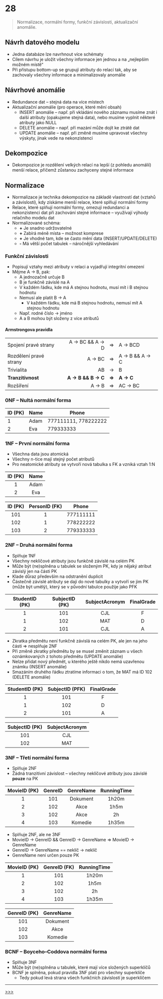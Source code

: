 # 28

> Normalizace, normální formy, funkční závislosti, aktualizační anomálie.

## Návrh datového modelu

* Jedna databáze lze navrhnout více schématy
* Cílem návrhu je uložit všechny informace jen jednou a na „nejlepším možném místě“
* Při přístupu bottom-up se grupují atributy do relací tak, aby se zachovaly všechny informace a minimalizovaly anomálie

## Návrhové anomálie

* Redundance dat – stejná data na více místech
* Aktualizační anomálie (pro operace, které mění obsah)
  * INSERT anomálie – např. při vkládání nového záznamu musíme znát i další atributy (opakujeme stejná data), nebo musíme vyplnit některé atributy jako NULL
  * DELETE anomálie – např. pří mazání může dojít ke ztrátě dat
  * UPDATE anomálie – např. při změně musíme upravovat všechny výskyty, jinak vede na nekonzistenci

## Dekompozice

* Dekompozice je rozdělení velkých relací na lepší (z pohledu anomálií) menší relace, přičemž zůstanou zachyceny stejné informace

## Normalizace

* Normalizace je technika dekompozice na základě vlastností dat (vztahů a závislostí), kdy získáme menší relace, které splňují normální formy
* Relace, které splňují normální formy, omezují redundanci a nekonzistenci dat při zachování stejné informace – využívají výhody relačního modelu dat
* Normalizované schéma:
  * __+__ Je snadno udržovatelné
  * __+__ Zabírá méně místa – možnost komprese
  * __+__ Je vhodné tam, kde se často mění data (INSERT/UPDATE/DELETE)
  * __-__ Má větší počet tabulek – náročnější vyhledávání

### Funkční závislosti

* Popisují vztahy mezi atributy v relaci a vyjadřují integritní omezení
* Mějme A → B, pak:
  * A jednozačně určuje B
  * B je funkčně závislé na A
  * V každém řádku, kde má A stejnou hodnotu, musí mít i B stejnou hodnotu
  * Nemusí ale platit B → A
    * V každém řádku, kde má B stejnou hodnotu, nemusí mít A stejnou hodnotu
  * Např. rodné číslo → jméno
  * A a B mohou být složeny z více atributů

#### Armstrongova pravidla

<table>
<tr><td>Spojení pravé strany</td><td align="right">A → BC && A → D </td><td>⇒</td><td> A → BCD</td></tr>
<tr><td>Rozdělení pravé strany</td><td align="right">A → BC </td><td>⇒</td><td> A → B && A → C </td></tr>
<tr><td>Trivialita</td><td align="right">AB </td><td>→</td><td> B</td></tr>
<tr><td><b>Tranzitivnost</b></td><td align="right"><b>A → B && B → C </td><td><b>⇒</b></td><td><b> A → C</b></td></tr>
<tr><td>Rozšíření</td><td align="right">A → B </td><td>⇒</td><td> AC → BC</td></tr>
</table>

### 0NF – Nultá normální forma

ID (PK) | Name | Phone
--- | --- | ---
1 | Adam | 777111111, 778222222
2 | Eva | 779333333

### 1NF – První normální forma

* Všechna data jsou atomická
* Všechny n-tice mají stejný počet atributů
* Pro neatomické atributy se vytvoří nová tabulka s FK a vzniká vztah 1:N

ID (PK) | Name
:-: | :-:
1 | Adam
2 | Eva

ID (PK) | PersonID (FK) | Phone
:-: | :-: | :-:
101 | 1 | 777111111
102 | 1 | 778222222
103 | 2 | 779333333

### 2NF – Druhá normální forma

* Splňuje 1NF
* Všechny neklíčové atributy jsou funkčně závislé na celém PK
* Může být (ne)splněna u tabulek se složeným PK, kdy je nějaký atribut závislý jen na části PK
* Klade důraz především na odstranění duplicit
* Částečně závislé atributy se dají do nové tabulky a vytvoří se jim PK (může být umělý), který se v původní tabulce použije jako PFK

StudentID (PK) | SubjectID (PK) | SubjectAcronym | FinalGrade
:-: | :-: | :-: | :-:
1 | 101 | CJL | F
1 | 102 | MAT | D
2 | 101 | CJL | A

* Zkratka předmětu není funkčně závislá na celém PK, ale jen na jeho části ⇒ nesplňuje 2NF
* Při změně zkratky předmětu by se musel změnit záznam u všech oznámkovaných z tohoto předmětu (UPDATE anomálie)
* Nelze přidat nový předmět, u kterého ještě nikdo nemá uzavřenou známku (INSERT anomálie)
* Smazáním druhého řádku ztratíme informaci o tom, že MAT má ID 102 (DELETE anomálie)

StudentID (PK) | SubjectID (PFK) | FinalGrade
:-: | :-: | :-:
1 | 101 | F
1 | 102 | D
2 | 101 | A

SubjectID (PK) | SubjectAcronym
:-: | :-:
101 | CJL
102 | MAT

### 3NF – Třetí normální forma

* Splňuje 2NF
* Žádná tranzitivní závislost – všechny neklíčové atributy jsou závislé __pouze__ na PK

MovieID (PK) | GenreID | GenreName | RunningTime
:-: | :-: | :-: | :-:
1 | 101 | Dokument | 1h20m
2 | 102 | Akce | 1h5m
3 | 102 | Akce | 2h
4 | 103 | Komedie | 1h35m

* Splňuje 2NF, ale ne 3NF
* MovieID → GenreID && GenreID → GenreName ⇒ MovieID → GenreName
* GenreID → GenreName == neklíč → neklíč
* GenreName není určen pouze PK

MovieID (PK) | GenreID (FK) | RunningTime
:-: | :-: | :-:
1 | 101 | 1h20m
2 | 102 | 1h5m
3 | 102 | 2h
4 | 103 | 1h35m

GenreID (PK) | GenreName
:-: | :-:
101 | Dokument
102 | Akce
103 | Komedie

### BCNF – Boyceho–Coddova normální forma

* Splňuje 3NF
* Může být (ne)splněna u tabulek, které mají více složených superklíčů
* BCNF je splněna, pokud pravidla 3NF platí pro všechny superklíče
  * Tedy pokud levá strana všech funkčních závislostí je superklíčem

---
[>>>](./29.MD)
